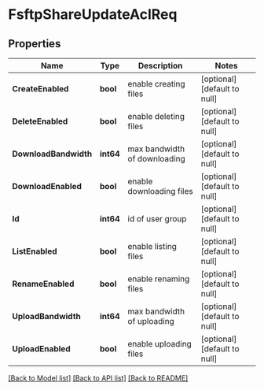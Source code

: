 # FsftpShareUpdateAclReq

## Properties
Name | Type | Description | Notes
------------ | ------------- | ------------- | -------------
**CreateEnabled** | **bool** | enable creating files | [optional] [default to null]
**DeleteEnabled** | **bool** | enable deleting files | [optional] [default to null]
**DownloadBandwidth** | **int64** | max bandwidth of downloading | [optional] [default to null]
**DownloadEnabled** | **bool** | enable downloading files | [optional] [default to null]
**Id** | **int64** | id of user group | [optional] [default to null]
**ListEnabled** | **bool** | enable listing files | [optional] [default to null]
**RenameEnabled** | **bool** | enable renaming files | [optional] [default to null]
**UploadBandwidth** | **int64** | max bandwidth of uploading | [optional] [default to null]
**UploadEnabled** | **bool** | enable uploading files | [optional] [default to null]

[[Back to Model list]](../README.md#documentation-for-models) [[Back to API list]](../README.md#documentation-for-api-endpoints) [[Back to README]](../README.md)


